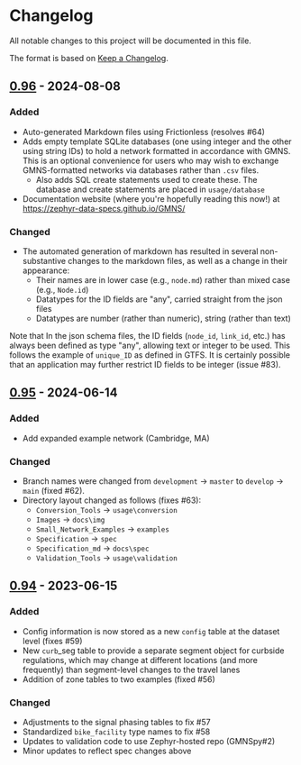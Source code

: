 # Changelog

All notable changes to this project will be documented in this file.

The format is based on [Keep a Changelog](https://keepachangelog.com/en/1.1.0/)<!-- , and this project adheres to [Semantic Versioning](https://semver.org/spec/v2.0.0.html) -->.

## [0.96] - 2024-08-08

### Added

- Auto-generated Markdown files using Frictionless (resolves #64)
- Adds empty template SQLite databases (one using integer and the other using string IDs) to hold a network formatted in accordance with GMNS. This is an optional convenience for users who may wish to exchange GMNS-formatted networks via databases rather than `.csv` files.
    - Also adds SQL create statements used to create these. The database and create statements are placed in `usage/database`
- Documentation website (where you're hopefully reading this now!) at https://zephyr-data-specs.github.io/GMNS/

### Changed

- The automated generation of markdown has resulted in several non-substantive changes to the markdown files, as well as a change in their appearance:
    - Their names are in lower case (e.g., `node.md`) rather than mixed case (e.g., `Node.id`)
    - Datatypes for the ID fields are "any", carried straight from the json files
    - Datatypes are number (rather than numeric), string (rather than text)
 
Note that In the json schema files, the ID fields (`node_id`, `link_id`, etc.) has always been defined as type "any", allowing text or integer to be used. This follows the example of `unique_ID` as defined in GTFS. It is certainly possible that an application may further restrict ID fields to be integer (issue #83).

## [0.95] - 2024-06-14

### Added

- Add expanded example network (Cambridge, MA)

### Changed

- Branch names were changed from `development` -> `master` to `develop` -> `main` (fixed #62).
- Directory layout changed as follows (fixes #63):
    - `Conversion_Tools` -> `usage\conversion`
    - `Images` -> `docs\img`
    - `Small_Network_Examples` -> `examples`
    - `Specification` -> `spec`
    - `Specification_md` -> `docs\spec`
    - `Validation_Tools` -> `usage\validation`

## [0.94] - 2023-06-15

### Added

- Config information is now stored as a new `config` table at the dataset level (fixes #59)
- New `curb`_seg table to provide a separate segment object for curbside regulations, which may change at different locations (and more frequently) than segment-level changes to the travel lanes
- Addition of zone tables to two examples (fixed #56)

### Changed

- Adjustments to the signal phasing tables to fix #57
- Standardized `bike_facility` type names to fix #58
- Updates to validation code to use Zephyr-hosted repo (GMNSpy#2)
- Minor updates to reflect spec changes above

[unreleased]: https://github.com/zephyr-data-specs/GMNS/compare/v0.96...HEAD
[0.96]: https://github.com/zephyr-data-specs/GMNS/compare/v0.95...v0.96
[0.95]: https://github.com/zephyr-data-specs/GMNS/compare/v0.94...v0.95
[0.94]: https://github.com/zephyr-data-specs/GMNS/releases/tag/v0.94
